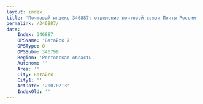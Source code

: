 ```yaml
---
layout: index
title: 'Почтовый индекс 346887: отделение почтовой связи Почты России'
permalink: /346887/
data:
    Index: 346887
    OPSName: 'Батайск 7'
    OPSType: О
    OPSSubm: 346799
    Region: 'Ростовская область'
    Autonom: ''
    Area: ''
    City: Батайск
    City1: ''
    ActDate: '20070213'
    IndexOld: ''
---
```

